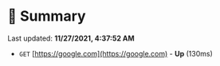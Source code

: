 # 📖 Summary
Last updated: **11/27/2021, 4:37:52 AM**

- `GET` [https://google.com](https://google.com) - **Up** (130ms)
